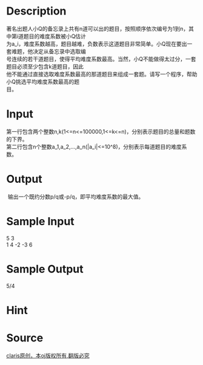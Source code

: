 
# Description

<div class="content"><div>著名出题人小Q的备忘录上共有n道可以出的题目，按照顺序依次编号为1到n，其中第i道题目的难度系数被小Q估计</div>
<div>为a_i，难度系数越高，题目越难，负数表示这道题目非常简单。小Q现在要出一套难题，他决定从备忘录中选取编</div>
<div>号连续的若干道题目，使得平均难度系数最高。当然，小Q不能做得太过分，一套题目必须至少包含k道题目，因此</div>
<div>他不能通过直接选取难度系数最高的那道题目来组成一套题。请写一个程序，帮助小Q挑选平均难度系数最高的题</div>
<div>目。</div>
<div></div></div>

# Input

<div class="content"><div>第一行包含两个整数n,k(1&lt;=n&lt;=100000,1&lt;=k&lt;=n)，分别表示题目的总量和题数的下界。</div>
<div>第二行包含n个整数a_1,a_2,...,a_n(|a_i|&lt;=10^8)，分别表示每道题目的难度系数。</div>
<div></div></div>

# Output

<div class="content"><p> 输出一个既约分数p/q或-p/q，即平均难度系数的最大值。</p>
<div></div></div>

# Sample Input

<div class="content"><span class="sampledata">5 3<br/>
1 4 -2 -3 6</span></div>

# Sample Output

<div class="content"><span class="sampledata">5/4</span></div>

# Hint

<div class="content"><p></p></div>

# Source

<div class="content"><p><a href="problemset.php?search=claris原创，本oj版权所有,翻版必究">claris原创，本oj版权所有,翻版必究</a></p></div>

